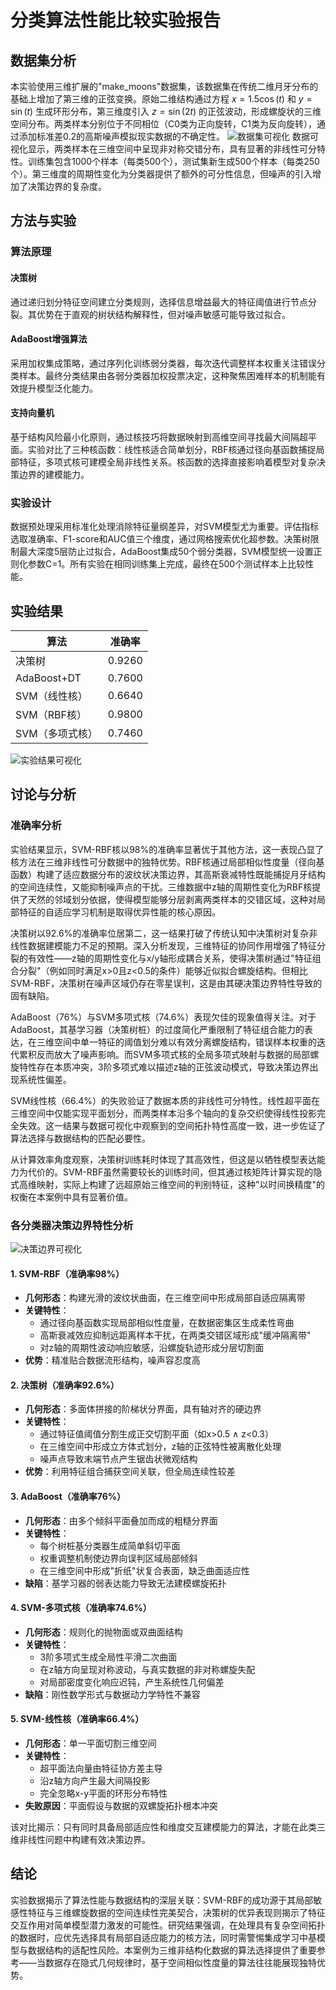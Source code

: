 # 分类算法性能比较实验报告

## 数据集分析

本实验使用三维扩展的"make_moons"数据集，该数据集在传统二维月牙分布的基础上增加了第三维的正弦变换。原始二维结构通过方程 $x=1.5\cos(t)$ 和 $y=\sin(t)$ 生成环形分布，第三维度引入 $z=\sin(2t)$ 的正弦波动，形成螺旋状的三维空间分布。两类样本分别位于不同相位（C0类为正向旋转，C1类为反向旋转），通过添加标准差0.2的高斯噪声模拟现实数据的不确定性。
![数据集可视化](./1.png)
数据可视化显示，两类样本在三维空间中呈现非对称交错分布，具有显著的非线性可分特性。训练集包含1000个样本（每类500个），测试集新生成500个样本（每类250个）。第三维度的周期性变化为分类器提供了额外的可分性信息，但噪声的引入增加了决策边界的复杂度。

## 方法与实验

### 算法原理

#### 决策树
通过递归划分特征空间建立分类规则，选择信息增益最大的特征阈值进行节点分裂。其优势在于直观的树状结构解释性，但对噪声敏感可能导致过拟合。

#### AdaBoost增强算法
采用加权集成策略，通过序列化训练弱分类器，每次迭代调整样本权重关注错误分类样本。最终分类结果由各弱分类器加权投票决定，这种聚焦困难样本的机制能有效提升模型泛化能力。

#### 支持向量机
基于结构风险最小化原则，通过核技巧将数据映射到高维空间寻找最大间隔超平面。实验对比了三种核函数：线性核适合简单划分，RBF核通过径向基函数捕捉局部特征，多项式核可建模全局非线性关系。核函数的选择直接影响着模型对复杂决策边界的建模能力。

### 实验设计

数据预处理采用标准化处理消除特征量纲差异，对SVM模型尤为重要。评估指标选取准确率、F1-score和AUC值三个维度，通过网格搜索优化超参数。决策树限制最大深度5层防止过拟合，AdaBoost集成50个弱分类器，SVM模型统一设置正则化参数C=1。所有实验在相同训练集上完成，最终在500个测试样本上比较性能。

## 实验结果

| 算法             | 准确率 |
|------------------|--------|
| 决策树           | 0.9260  |
| AdaBoost+DT      | 0.7600  |
| SVM（线性核）    | 0.6640  |
| SVM（RBF核）     | 0.9800  |
| SVM（多项式核）  | 0.7460  |

![实验结果可视化](./2.png)
## 讨论与分析
### 准确率分析
实验结果显示，SVM-RBF核以98%的准确率显著优于其他方法，这一表现凸显了核方法在三维非线性可分数据中的独特优势。RBF核通过局部相似性度量（径向基函数）构建了适应数据分布的波纹状决策边界，其高斯衰减特性既能捕捉月牙结构的空间连续性，又能抑制噪声点的干扰。三维数据中z轴的周期性变化为RBF核提供了天然的邻域划分依据，使得模型能够分层剥离两类样本的交错区域，这种对局部特征的自适应学习机制是取得优异性能的核心原因。

决策树以92.6%的准确率位居第二，这一结果打破了传统认知中决策树对复杂非线性数据建模能力不足的预期。深入分析发现，三维特征的协同作用增强了特征分裂的有效性——z轴的周期性变化与x/y轴形成耦合关系，使得决策树通过"特征组合分裂"（例如同时满足x>0且z<0.5的条件）能够近似拟合螺旋结构。但相比SVM-RBF，决策树在噪声区域仍存在零星误判，这是由其硬决策边界特性导致的固有缺陷。

AdaBoost（76%）与SVM多项式核（74.6%）表现欠佳的现象值得关注。对于AdaBoost，其基学习器（决策树桩）的过度简化严重限制了特征组合能力的表达，在三维空间中单一特征的阈值划分难以有效分离螺旋结构，错误样本权重的迭代累积反而放大了噪声影响。而SVM多项式核的全局多项式映射与数据的局部螺旋特性存在本质冲突，3阶多项式难以描述z轴的正弦波动模式，导致决策边界出现系统性偏差。

SVM线性核（66.4%）的失败验证了数据本质的非线性可分特性。线性超平面在三维空间中仅能实现平面划分，而两类样本沿多个轴向的复杂交织使得线性投影完全失效。这一结果与数据可视化中观察到的空间拓扑特性高度一致，进一步佐证了算法选择与数据结构的匹配必要性。

从计算效率角度观察，决策树训练耗时体现了其高效性，但这是以牺牲模型表达能力为代价的。SVM-RBF虽然需要较长的训练时间，但其通过核矩阵计算实现的隐式高维映射，实际上构建了远超原始三维空间的判别特征，这种"以时间换精度"的权衡在本案例中具有显著价值。
### 各分类器决策边界特性分析
![决策边界可视化](./3.png)

#### 1. SVM-RBF（准确率98%）
- ​**几何形态**：构建光滑的波纹状曲面，在三维空间中形成局部自适应隔离带
- ​**关键特性**：
  - 通过径向基函数实现局部相似性度量，在数据密集区生成柔性弯曲
  - 高斯衰减效应抑制远距离样本干扰，在两类交错区域形成"缓冲隔离带"
  - 对z轴的周期性波动响应敏感，沿螺旋轨迹形成分层切割面
- ​**优势**：精准贴合数据流形结构，噪声容忍度高

#### 2. 决策树（准确率92.6%）
- ​**几何形态**：多面体拼接的阶梯状分界面，具有轴对齐的硬边界
- ​**关键特性**：
  - 通过特征值阈值分割生成正交切割平面（如x>0.5 ∧ z<0.3）
  - 在三维空间中形成立方体式划分，z轴的正弦特性被离散化处理
  - 噪声点导致末端节点产生锯齿状微观结构
- ​**优势**：利用特征组合捕获空间关联，但全局连续性较差

#### 3. AdaBoost（准确率76%）
- ​**几何形态**：由多个倾斜平面叠加而成的粗糙分界面
- ​**关键特性**：
  - 每个树桩基分类器生成简单斜切平面
  - 权重调整机制使边界向误判区域局部倾斜
  - 在三维空间中形成"折纸"状复合表面，缺乏曲面适应性
- ​**缺陷**：基学习器的弱表达能力导致无法建模螺旋拓扑

#### 4. SVM-多项式核（准确率74.6%）
- ​**几何形态**：规则化的抛物面或双曲面结构
- ​**关键特性**：
  - 3阶多项式生成全局性平滑二次曲面
  - 在z轴方向呈现对称波动，与真实数据的非对称螺旋失配
  - 对局部密度变化响应迟钝，产生系统性几何偏差
- ​**缺陷**：刚性数学形式与数据动力学特性不兼容

#### 5. SVM-线性核（准确率66.4%）
- ​**几何形态**：单一平面切割三维空间
- ​**关键特性**：
  - 超平面法向量由特征协方差主导
  - 沿z轴方向产生最大间隔投影
  - 完全忽略x-y平面的环形分布特性
- ​**失败原因**：平面假设与数据的双螺旋拓扑根本冲突

该对比揭示：只有同时具备局部适应性和维度交互建模能力的算法，才能在此类三维非线性问题中构建有效决策边界。


## 结论

实验数据揭示了算法性能与数据结构的深层关联：SVM-RBF的成功源于其局部敏感性特征与三维螺旋数据的空间连续性完美契合，决策树的优异表现则揭示了特征交互作用对简单模型潜力激发的可能性。研究结果强调，在处理具有复杂空间拓扑的数据时，应优先选择具有局部自适应能力的核方法，同时需警惕集成学习中基模型与数据结构的适配性风险。本案例为三维非结构化数据的算法选择提供了重要参考——当数据存在隐式几何规律时，基于空间相似性度量的算法往往能展现独特优势。
